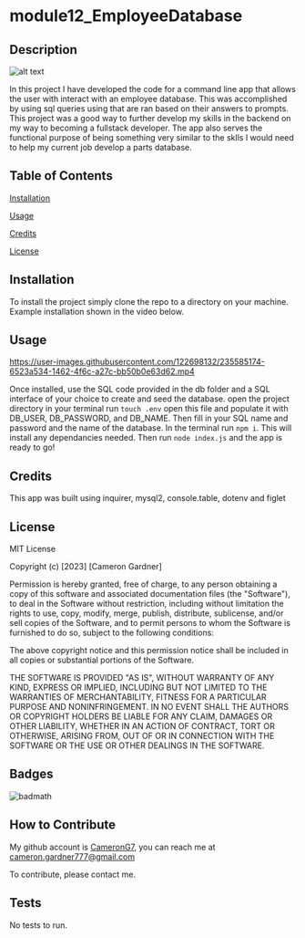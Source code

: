 
# module12_EmployeeDatabase
  

## Description

![alt text](https://img.shields.io/badge/License-MIT-blue )

In this project I have developed the code for a command line app that allows the user with interact with an employee database.
This was accomplished by using sql queries using that are ran based on their answers to prompts. 
This project was a good way to further develop my skills in the backend on my way to becoming a fullstack developer. 
The app also serves the functional purpose of being something very similar to the sklls I would need to help my current job develop a parts database.
 


## Table of Contents 
    
[Installation](#installation)

[Usage](#usage)

[Credits](#credits)

[License](#license)
    
    

## Installation

To install the project simply clone the repo to a directory on your machine. Example installation shown in the video below.


## Usage


https://user-images.githubusercontent.com/122698132/235585174-6523a534-1462-4f6c-a27c-bb50b0e63d62.mp4


Once installed, use the SQL code provided in the db folder and a SQL interface of your choice to create and seed the database.  open the project directory in your terminal run ```touch .env``` open this file and populate it with DB_USER, DB_PASSWORD, and DB_NAME. Then fill in your SQL name and password and the name of the database. In the terminal run ```npm i```. This will install any dependancies needed. Then run  ```node index.js``` and the app is ready to go!

## Credits

This app was built using inquirer, mysql2, console.table, dotenv and figlet 

## License



MIT License

Copyright (c) [2023] [Cameron Gardner]

Permission is hereby granted, free of charge, to any person obtaining a copy
of this software and associated documentation files (the "Software"), to deal
in the Software without restriction, including without limitation the rights
to use, copy, modify, merge, publish, distribute, sublicense, and/or sell
copies of the Software, and to permit persons to whom the Software is
furnished to do so, subject to the following conditions:

The above copyright notice and this permission notice shall be included in all
copies or substantial portions of the Software.

THE SOFTWARE IS PROVIDED "AS IS", WITHOUT WARRANTY OF ANY KIND, EXPRESS OR
IMPLIED, INCLUDING BUT NOT LIMITED TO THE WARRANTIES OF MERCHANTABILITY,
FITNESS FOR A PARTICULAR PURPOSE AND NONINFRINGEMENT. IN NO EVENT SHALL THE
AUTHORS OR COPYRIGHT HOLDERS BE LIABLE FOR ANY CLAIM, DAMAGES OR OTHER
LIABILITY, WHETHER IN AN ACTION OF CONTRACT, TORT OR OTHERWISE, ARISING FROM,
OUT OF OR IN CONNECTION WITH THE SOFTWARE OR THE USE OR OTHER DEALINGS IN THE
SOFTWARE.

## Badges

![badmath](https://img.shields.io/github/languages/top/lernantino/badmath) 



## How to Contribute

My github account is [CameronG7](https://github.com/CameronG7/),  you can reach me at cameron.gardner777@gmail.com

To contribute, please contact me.

## Tests

No tests to run.

